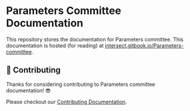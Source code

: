 # Parameters Committee Documentation

This repository stores the documentation for Parameters committee.
This documentation is hosted (for reading) at [intersect.gitbook.io/Parameters-committee](https://intersect.gitbook.io/Parameters-committee).

## 🤝 Contributing

Thanks for considering contributing to Parameters committee documentation! 😎

Please checkout our [Contributing Documentation](./CONTRIBUTING.md).
